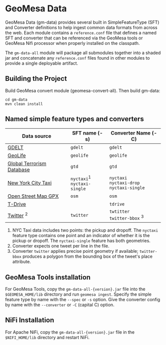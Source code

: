 # GeoMesa Data

GeoMesa Data (gm-data) provides several built in SimpleFeatureType (SFT) and Converter definitions to help ingest common data formats from across the web. Each module contains a ``reference.conf`` file that defines a named SFT and converter that can be referenced via the GeoMesa tools or GeoMesa Nifi processor when properly installed on the classpath.

The ``gm-data-all`` module will package all submodules together into a shaded jar and concatenate any ``reference.conf`` files found in other modules to provide a single deployable artifact.

## Building the Project

Build GeoMesa convert module (geomesa-convert-all). Then build gm-data:

    cd gm-data
    mvn clean install

## Named simple feature types and converters

| Data source | SFT name (-s) | Converter Name (-C) |
| --- | --- | --- |
| [GDELT](http://data.gdeltproject.org/events/index.html) | `gdelt` | `gdelt` |
| [GeoLife](http://research.microsoft.com/en-us/downloads/b16d359d-d164-469e-9fd4-daa38f2b2e13/) | `geolife` | `geolife` |
| [Global Terrorism Database](http://www.start.umd.edu/gtd/) | `gtd` | `gtd` |
| [New York City Taxi](https://publish.illinois.edu/dbwork/open-data/) | `nyctaxi`<sup>1</sup> <br> `nyctaxi-single` | `nyctaxi` <br> `nyctaxi-drop` <br> `nyctaxi-single` |
| [Open Street Map GPX](http://planet.osm.org/gps/) | `osm` | `osm` |
| [T-Drive](http://research.microsoft.com/apps/pubs/?id=152883) | | `tdrive` | `tdrive` |
| [Twitter](https://dev.twitter.com/overview/api/tweets) <sup>2</sup> | `twitter` | `twtitter` <br> `twitter-bbox` <sup>3</sup> |


1. NYC Taxi data includes two points: the pickup and dropoff. The `nyctaxi` feature type contains one point and an indicator of whether it is the pickup or dropoff. The `nyctaxi-single` feature has both geometries.
1. Converter expects one tweet per line in the file.
1. Converter `twitter` applies precise point geometry if available; `twitter-bbox` produces a polygon from the bounding box of the tweet's place attribute.

## GeoMesa Tools installation

For GeoMesa Tools, copy the ``gm-data-all-{version}.jar`` file into the ``$GEOMESA_HOME/lib`` directory and run `geomesa ingest`. Specify the simple feature type by name with the `--spec` or `-s` option. Give the converter config by name with the `--converter` or `-C` (capital C) option.

## NiFi Installation

For Apache NiFi, copy the ``gm-data-all-{version}.jar`` file in the ``$NIFI_HOME/lib`` directory and restart NiFi.

